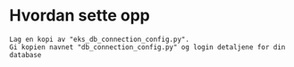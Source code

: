# Hvordan sette opp
```
Lag en kopi av "eks_db_connection_config.py".
Gi kopien navnet "db_connection_config.py" og login detaljene for din database
```